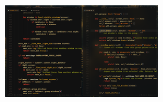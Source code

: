 [![Test video](https://raw.githubusercontent.com/7hebel/wingman/refs/heads/main/assets/showcase-img/blur-2.png)](https://github.com/7hebel/wingman/raw/refs/heads/main/assets/showcase-vid/blur_usage.mp4)